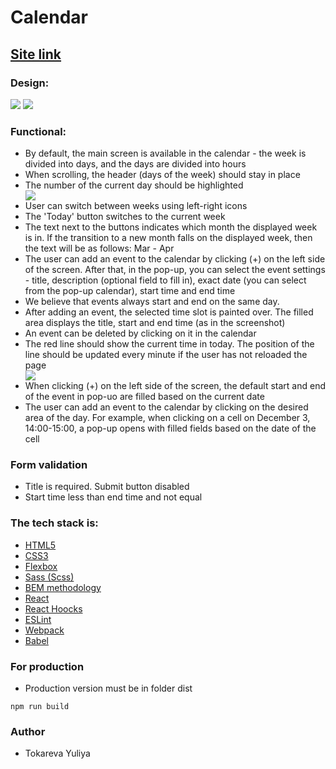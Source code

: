<h1>Calendar</h1>

<h2><a href="https://silly-flan-513e71.netlify.app/" rel="nofollow">Site link</a></h2>

<h3>Design:</h3>
<img src="https://gromcode.s3.eu-central-1.amazonaws.com/courses/front-end/lessons/react/calendar-project/design.png" >
<img src="https://gromcode.s3.eu-central-1.amazonaws.com/front-end/javascript/lesson26/hw1/delete-event.png" >
<h3>Functional:</h3>
<ul>
<li>By default, the main screen is available in the calendar - the week is divided into days, and the days are divided into hours</li>
<li>
When scrolling, the header (days of the week) should stay in place</li>
<li>The number of the current day should be highlighted</li>
<img src="https://gromcode.s3.eu-central-1.amazonaws.com/courses/front-end/lessons/react/calendar-project/design.png" >
<li>User can switch between weeks using left-right icons</li>
<li>The 'Today' button switches to the current week</li>
<li>The text next to the buttons indicates which month the displayed week is in. If the transition to a new month falls on the displayed week, then the text will be as follows: Mar - Apr</li>
<li>The user can add an event to the calendar by clicking (+) on the left side of the screen. After that, in the pop-up, you can select the event settings - title, description (optional field to fill in), exact date (you can select from the pop-up calendar), start time and end time</li>
<li>We believe that events always start and end on the same day.</li>
<li>After adding an event, the selected time slot is painted over. The filled area displays the title, start and end time (as in the screenshot)</li>
<li>An event can be deleted by clicking on it in the calendar</li>
<li>The red line should show the current time in today. The position of the line should be updated every minute if the user has not reloaded the page</li>
<img src="https://gromcode.s3.eu-central-1.amazonaws.com/front-end/javascript/lesson26/hw1/delete-event.png" >
<li>When clicking (+) on the left side of the screen, the default start and end of the event in pop-uo are filled based on the current date</li>
<li>The user can add an event to the calendar by clicking on the desired area of ​​the day. For example, when clicking on a cell on December 3, 14:00-15:00, a pop-up opens with filled fields based on the date of the cell</li>

</ul>
<h3>Form validation</h3>
<ul>
<li>Title is required. Submit button disabled</li>
<li>Start time less than end time and not equal</ul>
</ul>
<h3>The tech stack is:</h3>
<ul>
<li><a href="https://en.wikipedia.org/wiki/HTML5" rel="nofollow">HTML5</a></li>
<li><a href="https://en.wikipedia.org/wiki/Cascading_Style_Sheets" rel="nofollow">CSS3</a></li>
<li><a href="https://en.wikipedia.org/wiki/CSS_Flexible_Box_Layout" rel="nofollow">Flexbox</a></li>
<li><a href="https://sass-lang.com/" rel="nofollow">Sass (Scss)</a></li>
<li><a href="https://en.bem.info/methodology/" rel="nofollow">BEM methodology</a></li>
<li><a href="https://reactjs.org/" rel="nofollow">React</a></li>
<li><a href="https://reactjs.org/docs/hooks-intro.html" rel="nofollow">React Hoocks</a></li>
<li><a href="https://eslint.org/" rel="nofollow">ESLint</a></li>
<li><a href="https://webpack.js.org/" rel="nofollow">Webpack</a></li>
<li><a href="https://babeljs.io/" rel="nofollow">Babel</a></li>
</ul>
<h3>For production</h3>
<ul>
<li>Production version must be in folder dist</li>
</ul>
<code>npm run build
</code>
<h3>Author</h3>
<ul>
<li>Tokareva Yuliya</li>
</ul>

